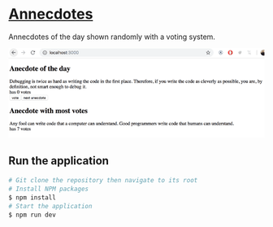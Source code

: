 # [Annecdotes](https://fullstackopen.com/en/part1/a_more_complex_state_debugging_react_apps#exercises-1-6-1-14) 

Annecdotes of the day shown randomly with a voting system. 


![annecdotes-preview](./images/20a.png)

## Run the application 

```bash
# Git clone the repository then navigate to its root
# Install NPM packages
$ npm install
# Start the application
$ npm run dev
```
